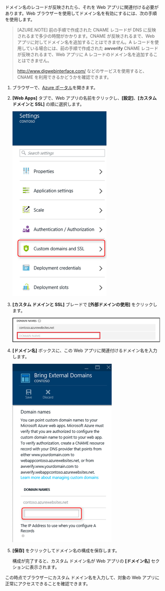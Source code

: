 ドメイン名のレコードが反映されたら、それを Web アプリに関連付ける必要があります。Web ブラウザーを使用してドメイン名を有効にするには、次の手順を使用します。

> [AZURE.NOTE] 前の手順で作成された CNAME レコードが DNS に反映されるまで多少の時間がかかります。CNAME が反映されるまで、Web アプリに対してドメイン名を追加することはできません。A レコードを使用している場合には、前の手順で作成された **awverify** CNAME レコードが反映されるまで、Web アプリに A レコードのドメイン名を追加することはできません。
>
> <a href="http://www.digwebinterface.com/">http://www.digwebinterface.com/</a> などのサービスを使用すると、CNAME を利用できるかどうかを確認できます。

1. ブラウザーで、[Azure ポータル](https://portal.azure.com)を開きます。

2. **[Web Apps]** タブで、Web アプリの名前をクリックし、**[設定]**、**[カスタム ドメインと SSL]** の順に選択します。

	![](./media/custom-dns-web-site/dncmntask-cname-6.png)

3. **[カスタム ドメインと SSL]** ブレードで **[外部ドメインの使用]** をクリックします。

	![](./media/custom-dns-web-site/dncmntask-cname-7.png)

4. **[ドメイン名]** ボックスに、この Web アプリに関連付けるドメイン名を入力します。

	![](./media/custom-dns-web-site/dncmntask-cname-8.png)

5. **[保存]** をクリックしてドメイン名の構成を保存します。

	構成が完了すると、カスタム ドメイン名が Web アプリの **[ドメイン名]** セクションに表示されます。

この時点でブラウザーにカスタム ドメイン名を入力して、対象の Web アプリに正常にアクセスできることを確認できます。

<!---HONumber=AcomDC_0224_2016-->